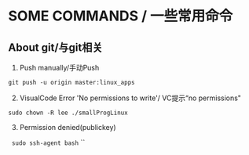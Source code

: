 # SOME COMMANDS / 一些常用命令
## About git/与git相关 
1. Push manually/手动Push

`` git push -u origin master:linux_apps ``

2. VisualCode Error 'No permissions to write'/ VC提示“no permissions"

`` sudo chown -R lee ./smallProgLinux `` 

3. Permission denied(publickey)

`` sudo ssh-agent bash``
``
